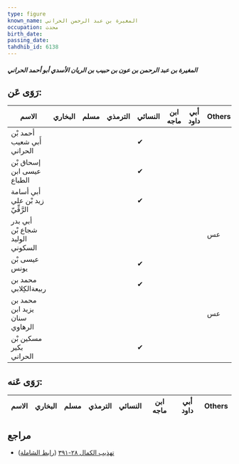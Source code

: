 ```yaml
---
type: figure
known_name: المغيرة بن عبد الرحمن الحراني
occupation: محدث
birth_date:
passing_date:
tahdhib_id: 6138
---
```

##### المغيرة بن عبد الرحمن بن عون بن حبيب بن الريان الأسدي أبو أحمد الحراني

## رَوَى عَن:
| الاسم                            | البخاري | مسلم | الترمذي | النسائي | ابن ماجه | أبي داود | Others |
| -------------------------------- | ------- | ---- | ------- | ------- | -------- | -------- | ------ |
| أحمد بْن أَبي شعيب الحراني       |         |      |         | ✔       |          |          |        |
| إسحاق بْن عيسى ابن الطباع        |         |      |         | ✔       |          |          |        |
| أبي أسامة زيد بْن علي الرَّقِّيّ |         |      |         | ✔       |          |          |        |
| أبي بدر شجاع بْن الوليد السكوني  |         |      |         |         |          |          | عس     |
| عيسى بْن يونس                    |         |      |         | ✔       |          |          |        |
| محمد بن ربيعةالكِلابي            |         |      |         | ✔       |          |          |        |
| محمد بن يزيد ابن سنان الرهاوي    |         |      |         |         |          |          | عس     |
| مسكين بْن بكير الحراني           |         |      |         | ✔       |          |          |        |
## رَوَى عَنه:
| الاسم | البخاري | مسلم | الترمذي | النسائي | ابن ماجه | أبي داود | Others |
| ----- | ------- | ---- | ------- | ------- | -------- | -------- | ------ |
## مراجع
- [تهذيب الكمال ٢٨-٣٩١](obsidian://open?vault=Tahdhib-al-Kamal&file=Figures/٦١٣٨-المغيرة%20بن%20عبد%20الرحمن%20بن%20عون%20بن%20حبيب%20بن%20الريان%20الأسدي%20أبو%20أحمد%20الحراني) ([رابط الشاملة](https://shamela.ws/book/3722/15366))